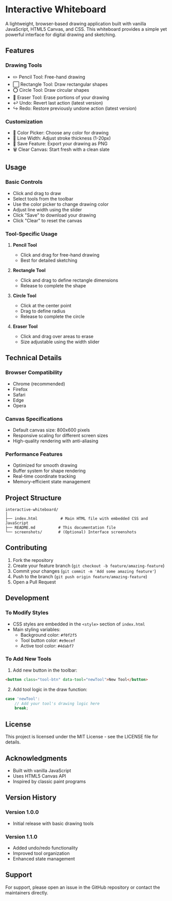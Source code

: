 # Interactive Whiteboard

A lightweight, browser-based drawing application built with vanilla JavaScript, HTML5 Canvas, and CSS. This whiteboard provides a simple yet powerful interface for digital drawing and sketching.

## Features

### Drawing Tools
- ✏️ Pencil Tool: Free-hand drawing
- ⬜ Rectangle Tool: Draw rectangular shapes
- ⭕ Circle Tool: Draw circular shapes
- 🧹 Eraser Tool: Erase portions of your drawing
- ↩️ Undo: Revert last action (latest version)
- ↪️ Redo: Restore previously undone action (latest version)

### Customization
- 🎨 Color Picker: Choose any color for drawing
- 📏 Line Width: Adjust stroke thickness (1-20px)
- 💾 Save Feature: Export your drawing as PNG
- 🗑️ Clear Canvas: Start fresh with a clean slate

## Usage

### Basic Controls
- Click and drag to draw
- Select tools from the toolbar
- Use the color picker to change drawing color
- Adjust line width using the slider
- Click "Save" to download your drawing
- Click "Clear" to reset the canvas

### Tool-Specific Usage
1. **Pencil Tool**
   - Click and drag for free-hand drawing
   - Best for detailed sketching

2. **Rectangle Tool**
   - Click and drag to define rectangle dimensions
   - Release to complete the shape

3. **Circle Tool**
   - Click at the center point
   - Drag to define radius
   - Release to complete the circle

4. **Eraser Tool**
   - Click and drag over areas to erase
   - Size adjustable using the width slider

## Technical Details

### Browser Compatibility
- Chrome (recommended)
- Firefox
- Safari
- Edge
- Opera

### Canvas Specifications
- Default canvas size: 800x600 pixels
- Responsive scaling for different screen sizes
- High-quality rendering with anti-aliasing

### Performance Features
- Optimized for smooth drawing
- Buffer system for shape rendering
- Real-time coordinate tracking
- Memory-efficient state management

## Project Structure
```
interactive-whiteboard/
│
├── index.html          # Main HTML file with embedded CSS and JavaScript
├── README.md          # This documentation file
└── screenshots/       # (Optional) Interface screenshots
```

## Contributing

1. Fork the repository
2. Create your feature branch (`git checkout -b feature/amazing-feature`)
3. Commit your changes (`git commit -m 'Add some amazing feature'`)
4. Push to the branch (`git push origin feature/amazing-feature`)
5. Open a Pull Request

## Development

### To Modify Styles
- CSS styles are embedded in the `<style>` section of `index.html`
- Main styling variables:
  - Background color: `#f0f2f5`
  - Tool button color: `#e9ecef`
  - Active tool color: `#4dabf7`

### To Add New Tools
1. Add new button in the toolbar:
```html
<button class="tool-btn" data-tool="newTool">New Tool</button>
```

2. Add tool logic in the draw function:
```javascript
case 'newTool':
    // Add your tool's drawing logic here
    break;
```

## License

This project is licensed under the MIT License - see the LICENSE file for details.

## Acknowledgments

- Built with vanilla JavaScript
- Uses HTML5 Canvas API
- Inspired by classic paint programs

## Version History

### Version 1.0.0
- Initial release with basic drawing tools

### Version 1.1.0
- Added undo/redo functionality
- Improved tool organization
- Enhanced state management

## Support

For support, please open an issue in the GitHub repository or contact the maintainers directly.
